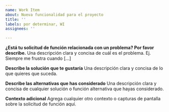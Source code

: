 ```yaml
---
name: Work Item
about: Nueva funcionalidad para el proyecto
title: ''
labels: por determinar, WI
assignees: ''

---
```


**¿Está tu solicitud de función relacionada con un problema? Por favor describe.**
Una descripción clara y concisa de cuál es el problema. Ej. Siempre me frustra cuando [...]

**Describe la solución que te gustaría**
Una descripción clara y concisa de lo que quieres que suceda.

**Describe las alternativas que has considerado**
Una descripción clara y concisa de cualquier solución o función alternativa que hayas considerado.

**Contexto adicional**
Agrega cualquier otro contexto o capturas de pantalla sobre la solicitud de función aquí.

